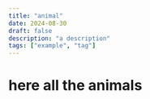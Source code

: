 ```yaml
---
title: "animal"
date: 2024-08-30
draft: false
description: "a description"
tags: ["example", "tag"]
---
```


# here all the animals
